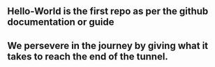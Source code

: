 ## Hello-World is the first repo as per the github documentation or guide
## We persevere in the journey by giving what it takes to reach the end of the tunnel.
